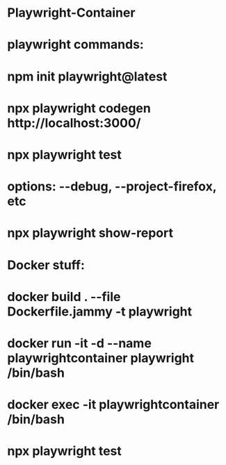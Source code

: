 # Playwright-Container
# playwright commands:
# npm init playwright@latest
# npx playwright codegen http://localhost:3000/
# npx playwright test
# options: --debug, --project-firefox, etc
# npx playwright show-report
# Docker stuff:
# docker build . --file Dockerfile.jammy -t playwright
# docker run -it -d --name playwrightcontainer playwright /bin/bash
# docker exec -it playwrightcontainer /bin/bash
# npx playwright test